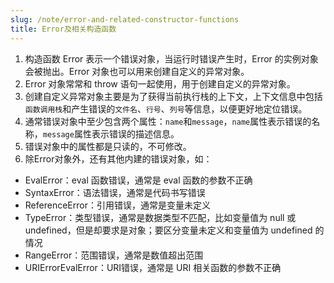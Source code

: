 ```yaml
---
slug: /note/error-and-related-constructor-functions
title: Error及相关构造函数
---
```

1. 构造函数 Error 表示一个错误对象，当运行时错误产生时，Error 的实例对象会被抛出。Error 对象也可以用来创建自定义的异常对象。
2. Error 对象常常和 throw 语句一起使用，用于创建自定义的异常对象。
3. 创建自定义异常对象主要是为了获得当前执行栈的上下文，上下文信息中包括`函数调用栈`和产生错误的`文件名`、`行号`、`列号`等信息，以便更好地定位错误。
4. 通常错误对象中至少包含两个属性：`name`和`message`，`name`属性表示错误的名称，`message`属性表示错误的描述信息。
5. 错误对象中的属性都是只读的，不可修改。
6. 除Error对象外，还有其他内建的错误对象，如：
  - EvalError：eval 函数错误，通常是 eval 函数的参数不正确
  - SyntaxError：语法错误，通常是代码书写错误
  - ReferenceError：引用错误，通常是变量未定义
  - TypeError：类型错误，通常是数据类型不匹配，比如变量值为 null 或 undefined，但是却要求是对象；要区分变量未定义和变量值为 undefined 的情况
  - RangeError：范围错误，通常是数值超出范围
  - URIErrorEvalError：URI错误，通常是 URI 相关函数的参数不正确
